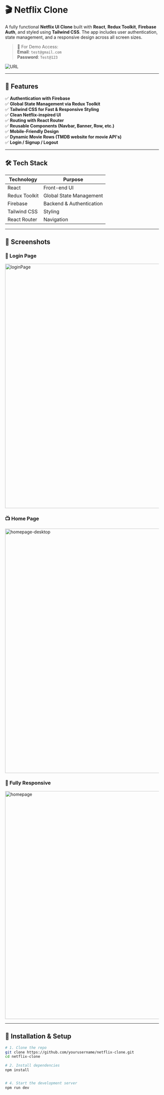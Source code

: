 # 🎬 Netflix Clone

A fully functional **Netflix UI Clone** built with **React**, **Redux Toolkit**, **Firebase Auth**, and styled using **Tailwind CSS**. The app includes user authentication, state management, and a responsive design across all screen sizes.

> 🔑 For Demo Access:  
> **Email**: `test@gmail.com`  
> **Password**: `Test@123`

![URL]([https://i.imgur.com/7BPtjL0.png](https://netflix-gpt-aa41e.web.app/))

---

## 🚀 Features

✅ **Authentication with Firebase**  
✅ **Global State Management via Redux Toolkit**  
✅ **Tailwind CSS for Fast & Responsive Styling**  
✅ **Clean Netflix-inspired UI**  
✅ **Routing with React Router**  
✅ **Reusable Components (Navbar, Banner, Row, etc.)**  
✅ **Mobile-Friendly Design**  
✅ **Dynamic Movie Rows (TMDB website for movie API's)**  
✅ **Login / Signup / Logout**

---

## 🛠️ Tech Stack

| Technology       | Purpose                          |
|------------------|----------------------------------|
| React            | Front-end UI                     |
| Redux Toolkit    | Global State Management          |
| Firebase         | Backend & Authentication         |
| Tailwind CSS     | Styling                          |
| React Router     | Navigation                       |

---

## 📸 Screenshots

### 🔐 Login Page

<img width="800" alt="loginPage" src="https://github.com/user-attachments/assets/71d27379-2dd9-413e-983b-ec929c35bba5" />

### 📺 Home Page
<img width="800" alt="homepage-desktop" src="https://github.com/user-attachments/assets/254b3baf-71d5-45cf-8614-b3f4d9ab085f" />


### 📱 Fully Responsive
<img width="746" alt="homepage" src="https://github.com/user-attachments/assets/1bf3a568-645c-4b2e-a1e4-d53e0b4f1fad" />


---

## 🔧 Installation & Setup

```bash
# 1. Clone the repo
git clone https://github.com/yourusername/netflix-clone.git
cd netflix-clone

# 2. Install dependencies
npm install


# 4. Start the development server
npm run dev



